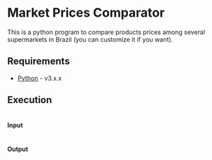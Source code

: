 
# Market Prices Comparator

This is a python program to compare products prices among several supermarkets in Brazil (you can customize it if you want).

## Requirements
- [Python](https://www.python.org/) - v3.x.x

## Execution
```

```

#### Input
```

```

#### Output
```

```


